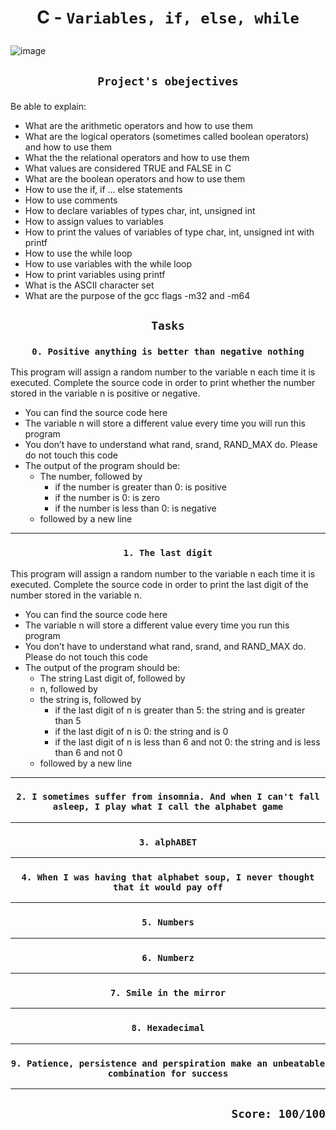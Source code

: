 # <p align=center> C - `Variables, if, else, while` </p>
![image](https://s3.us-east-1.amazonaws.com/static2.simplilearn.com/ice9/free_resources_article_thumb/While_Loop_In_C_Plus_Plus%20_1.png) </p>

## <p align=center> `Project's obejectives` </p>
Be able to explain:
- What are the arithmetic operators and how to use them
- What are the logical operators (sometimes called boolean operators) and how to use them
- What the the relational operators and how to use them
- What values are considered TRUE and FALSE in C
- What are the boolean operators and how to use them
- How to use the if, if ... else statements
- How to use comments
- How to declare variables of types char, int, unsigned int
- How to assign values to variables
- How to print the values of variables of type char, int, unsigned int with printf
- How to use the while loop
- How to use variables with the while loop
- How to print variables using printf
- What is the ASCII character set
- What are the purpose of the gcc flags -m32 and -m64

## <p align=center>`Tasks`</p>
### <p align=center>`0. Positive anything is better than negative nothing`</p>
This program will assign a random number to the variable n each time it is executed. Complete the source code in order to print whether the number stored in the variable n is positive or negative.

- You can find the source code here
- The variable n will store a different value every time you will run this program
- You don’t have to understand what rand, srand, RAND_MAX do. Please do not touch this code
- The output of the program should be:
  - The number, followed by
    - if the number is greater than 0: is positive
    - if the number is 0: is zero 
    - if the number is less than 0: is negative
  - followed by a new line
---------------------------------------------------------------------------------
### <p align=center>`1. The last digit`</p>
This program will assign a random number to the variable n each time it is executed. Complete the source code in order to print the last digit of the number stored in the variable n.

- You can find the source code here
- The variable n will store a different value every time you run this program
- You don’t have to understand what rand, srand, and RAND_MAX do. Please do not touch this code
- The output of the program should be:
  - The string Last digit of, followed by
  - n, followed by
  - the string is, followed by
    - if the last digit of n is greater than 5: the string and is greater than 5
    - if the last digit of n is 0: the string and is 0
    - if the last digit of n is less than 6 and not 0: the string and is less than 6 and not 0
  - followed by a new line
---------------------------------------------------------------------------------
### <p align=center>`2. I sometimes suffer from insomnia. And when I can't fall asleep, I play what I call the alphabet game`</p>
---------------------------------------------------------------------------------
### <p align=center>`3. alphABET`</p>
---------------------------------------------------------------------------------
### <p align=center>`4. When I was having that alphabet soup, I never thought that it would pay off`</p>
---------------------------------------------------------------------------------
### <p align=center>`5. Numbers`</p>
---------------------------------------------------------------------------------
### <p align=center>`6. Numberz`</p>
---------------------------------------------------------------------------------
### <p align=center>`7. Smile in the mirror`</p>
---------------------------------------------------------------------------------
### <p align=center>`8. Hexadecimal`</p>
---------------------------------------------------------------------------------
### <p align=center>`9. Patience, persistence and perspiration make an unbeatable combination for success`</p>
---------------------------------------------------------------------------------
## <p align=right>`Score: 100/100`</p>
